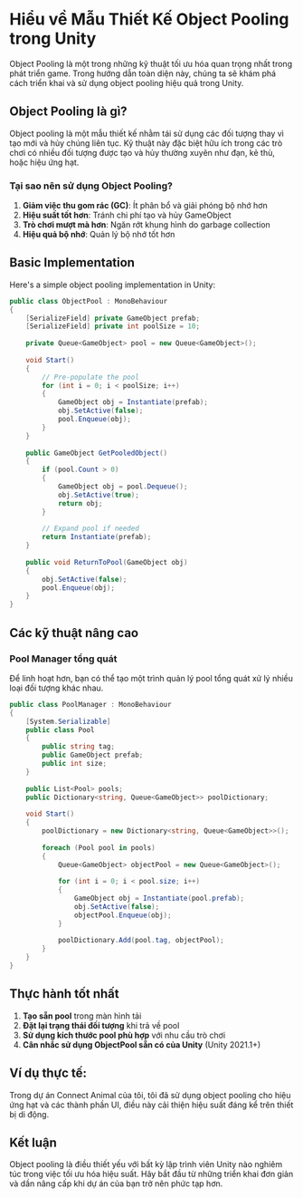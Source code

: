 # Hiểu về Mẫu Thiết Kế Object Pooling trong Unity

Object Pooling là một trong những kỹ thuật tối ưu hóa quan trọng nhất trong phát triển game. Trong hướng dẫn toàn diện này, chúng ta sẽ khám phá cách triển khai và sử dụng object pooling hiệu quả trong Unity.

## Object Pooling là gì?

Object pooling là một mẫu thiết kế nhằm tái sử dụng các đối tượng thay vì tạo mới và hủy chúng liên tục. Kỹ thuật này đặc biệt hữu ích trong các trò chơi có nhiều đối tượng được tạo và hủy thường xuyên như đạn, kẻ thù, hoặc hiệu ứng hạt.

### Tại sao nên sử dụng Object Pooling?

1. **Giảm việc thu gom rác (GC)**: Ít phân bổ và giải phóng bộ nhớ hơn
2. **Hiệu suất tốt hơn**: Tránh chi phí tạo và hủy GameObject
3. **Trò chơi mượt mà hơn**: Ngăn rớt khung hình do garbage collection
4. **Hiệu quả bộ nhớ**: Quản lý bộ nhớ tốt hơn

## Basic Implementation

Here's a simple object pooling implementation in Unity:

```csharp
public class ObjectPool : MonoBehaviour
{
    [SerializeField] private GameObject prefab;
    [SerializeField] private int poolSize = 10;
    
    private Queue<GameObject> pool = new Queue<GameObject>();
    
    void Start()
    {
        // Pre-populate the pool
        for (int i = 0; i < poolSize; i++)
        {
            GameObject obj = Instantiate(prefab);
            obj.SetActive(false);
            pool.Enqueue(obj);
        }
    }
    
    public GameObject GetPooledObject()
    {
        if (pool.Count > 0)
        {
            GameObject obj = pool.Dequeue();
            obj.SetActive(true);
            return obj;
        }
        
        // Expand pool if needed
        return Instantiate(prefab);
    }
    
    public void ReturnToPool(GameObject obj)
    {
        obj.SetActive(false);
        pool.Enqueue(obj);
    }
}
```

## Các kỹ thuật nâng cao

### Pool Manager tổng quát

Để linh hoạt hơn, bạn có thể tạo một trình quản lý pool tổng quát xử lý nhiều loại đối tượng khác nhau.

```csharp
public class PoolManager : MonoBehaviour
{
    [System.Serializable]
    public class Pool
    {
        public string tag;
        public GameObject prefab;
        public int size;
    }
    
    public List<Pool> pools;
    public Dictionary<string, Queue<GameObject>> poolDictionary;
    
    void Start()
    {
        poolDictionary = new Dictionary<string, Queue<GameObject>>();
        
        foreach (Pool pool in pools)
        {
            Queue<GameObject> objectPool = new Queue<GameObject>();
            
            for (int i = 0; i < pool.size; i++)
            {
                GameObject obj = Instantiate(pool.prefab);
                obj.SetActive(false);
                objectPool.Enqueue(obj);
            }
            
            poolDictionary.Add(pool.tag, objectPool);
        }
    }
}
```

## Thực hành tốt nhất

1. **Tạo sẵn pool** trong màn hình tải
2. **Đặt lại trạng thái đối tượng** khi trả về pool
3. **Sử dụng kích thước pool phù hợp** với nhu cầu trò chơi
4. **Cân nhắc sử dụng ObjectPool sẵn có của Unity** (Unity 2021.1+)

## Ví dụ thực tế: 

Trong dự án Connect Animal của tôi, tôi đã sử dụng object pooling cho hiệu ứng hạt và các thành phần UI, điều này cải thiện hiệu suất đáng kể trên thiết bị di động.

## Kết luận

Object pooling là điều thiết yếu với bất kỳ lập trình viên Unity nào nghiêm túc trong việc tối ưu hóa hiệu suất. Hãy bắt đầu từ những triển khai đơn giản và dần nâng cấp khi dự án của bạn trở nên phức tạp hơn.